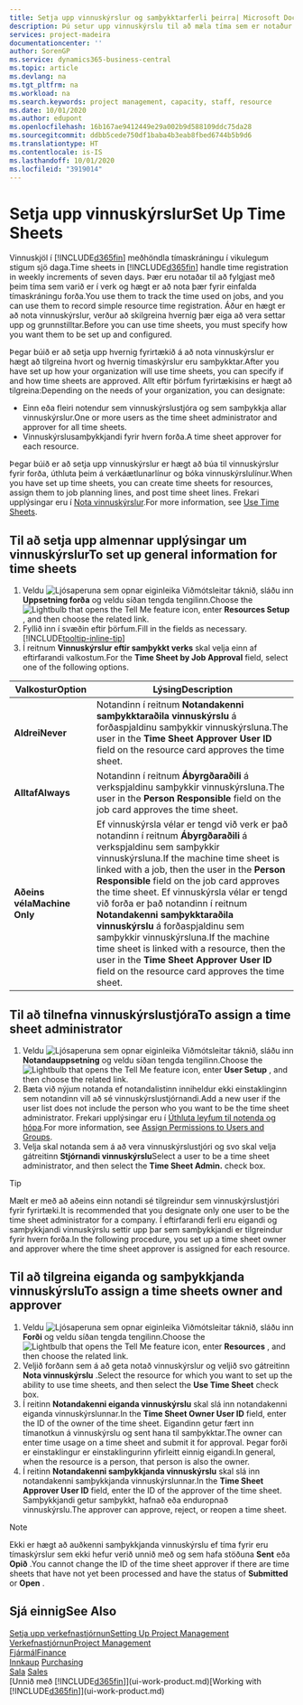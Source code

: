 ```yaml
---
title: Setja upp vinnuskýrslur og samþykktarferli þeirra| Microsoft Docs
description: Þú setur upp vinnuskýrslu til að mæla tíma sem er notaður í verk og notkun forða, til að auðvelda þér verkefnastjórnun, mönnun og afkastaveitu.
services: project-madeira
documentationcenter: ''
author: SorenGP
ms.service: dynamics365-business-central
ms.topic: article
ms.devlang: na
ms.tgt_pltfrm: na
ms.workload: na
ms.search.keywords: project management, capacity, staff, resource
ms.date: 10/01/2020
ms.author: edupont
ms.openlocfilehash: 16b167ae9412449e29a002b9d588109ddc75da28
ms.sourcegitcommit: ddbb5cede750df1baba4b3eab8fbed6744b5b9d6
ms.translationtype: HT
ms.contentlocale: is-IS
ms.lasthandoff: 10/01/2020
ms.locfileid: "3919014"
---
```

# <a name="set-up-time-sheets"></a><span data-ttu-id="982dd-103">Setja upp vinnuskýrslur</span><span class="sxs-lookup"><span data-stu-id="982dd-103">Set Up Time Sheets</span></span>
<span data-ttu-id="982dd-104">Vinnuskjöl í [!INCLUDE[d365fin](includes/d365fin_md.md)] meðhöndla tímaskráningu í vikulegum stigum sjö daga.</span><span class="sxs-lookup"><span data-stu-id="982dd-104">Time sheets in [!INCLUDE[d365fin](includes/d365fin_md.md)] handle time registration in weekly increments of seven days.</span></span> <span data-ttu-id="982dd-105">Þær eru notaðar til að fylgjast með þeim tíma sem varið er í verk og hægt er að nota þær fyrir einfalda tímaskráningu forða.</span><span class="sxs-lookup"><span data-stu-id="982dd-105">You use them to track the time used on jobs, and you can use them to record simple resource time registration.</span></span> <span data-ttu-id="982dd-106">Áður en hægt er að nota vinnuskýrslur, verður að skilgreina hvernig þær eiga að vera settar upp og grunnstilltar.</span><span class="sxs-lookup"><span data-stu-id="982dd-106">Before you can use time sheets, you must specify how you want them to be set up and configured.</span></span>

<span data-ttu-id="982dd-107">Þegar búið er að setja upp hvernig fyrirtækið á að nota vinnuskýrslur er hægt að tilgreina hvort og hvernig tímaskýrslur eru samþykktar.</span><span class="sxs-lookup"><span data-stu-id="982dd-107">After you have set up how your organization will use time sheets, you can specify if and how time sheets are approved.</span></span> <span data-ttu-id="982dd-108">Allt eftir þörfum fyrirtækisins er hægt að tilgreina:</span><span class="sxs-lookup"><span data-stu-id="982dd-108">Depending on the needs of your organization, you can designate:</span></span>

* <span data-ttu-id="982dd-109">Einn eða fleiri notendur sem vinnuskýrslustjóra og sem samþykkja allar vinnuskýrslur.</span><span class="sxs-lookup"><span data-stu-id="982dd-109">One or more users as the time sheet administrator and approver for all time sheets.</span></span>
* <span data-ttu-id="982dd-110">Vinnuskýrslusamþykkjandi fyrir hvern forða.</span><span class="sxs-lookup"><span data-stu-id="982dd-110">A time sheet approver for each resource.</span></span>

<span data-ttu-id="982dd-111">Þegar búið er að setja upp vinnuskýrslur er hægt að búa til vinnuskýrslur fyrir forða, úthluta þeim á verkáætlunarlínur og bóka vinnuskýrslulínur.</span><span class="sxs-lookup"><span data-stu-id="982dd-111">When you have set up time sheets, you can create time sheets for resources, assign them to job planning lines, and post time sheet lines.</span></span> <span data-ttu-id="982dd-112">Frekari upplýsingar eru í [Nota vinnuskýrslur](projects-how-use-time-sheets.md).</span><span class="sxs-lookup"><span data-stu-id="982dd-112">For more information, see [Use Time Sheets](projects-how-use-time-sheets.md).</span></span>

## <a name="to-set-up-general-information-for-time-sheets"></a><span data-ttu-id="982dd-113">Til að setja upp almennar upplýsingar um vinnuskýrslur</span><span class="sxs-lookup"><span data-stu-id="982dd-113">To set up general information for time sheets</span></span>
1. <span data-ttu-id="982dd-114">Veldu ![Ljósaperuna sem opnar eiginleika Viðmótsleitar](media/ui-search/search_small.png "Segðu mér hvað þú vilt gera") táknið, sláðu inn **Uppsetning forða** og veldu síðan tengda tengilinn.</span><span class="sxs-lookup"><span data-stu-id="982dd-114">Choose the ![Lightbulb that opens the Tell Me feature](media/ui-search/search_small.png "Tell me what you want to do") icon, enter **Resources Setup** , and then choose the related link.</span></span>  
2. <span data-ttu-id="982dd-115">Fyllið inn í svæðin eftir þörfum.</span><span class="sxs-lookup"><span data-stu-id="982dd-115">Fill in the fields as necessary.</span></span> [!INCLUDE[tooltip-inline-tip](includes/tooltip-inline-tip_md.md)]
3. <span data-ttu-id="982dd-116">Í reitnum **Vinnuskýrslur eftir samþykkt verks** skal velja einn af eftirfarandi valkostum.</span><span class="sxs-lookup"><span data-stu-id="982dd-116">For the **Time Sheet by Job Approval** field, select one of the following options.</span></span>

| <span data-ttu-id="982dd-117">Valkostur</span><span class="sxs-lookup"><span data-stu-id="982dd-117">Option</span></span> | <span data-ttu-id="982dd-118">Lýsing</span><span class="sxs-lookup"><span data-stu-id="982dd-118">Description</span></span> |
| --- | --- |
| <span data-ttu-id="982dd-119">**Aldrei**</span><span class="sxs-lookup"><span data-stu-id="982dd-119">**Never**</span></span> |<span data-ttu-id="982dd-120">Notandinn í reitnum **Notandakenni samþykktaraðila vinnuskýrslu** á forðaspjaldinu samþykkir vinnuskýrsluna.</span><span class="sxs-lookup"><span data-stu-id="982dd-120">The user in the **Time Sheet Approver User ID** field on the resource card approves the time sheet.</span></span> |
| <span data-ttu-id="982dd-121">**Alltaf**</span><span class="sxs-lookup"><span data-stu-id="982dd-121">**Always**</span></span> |<span data-ttu-id="982dd-122">Notandinn í reitnum **Ábyrgðaraðili** á verkspjaldinu samþykkir vinnuskýrsluna.</span><span class="sxs-lookup"><span data-stu-id="982dd-122">The user in the **Person Responsible** field on the job card approves the time sheet.</span></span> |
| <span data-ttu-id="982dd-123">**Aðeins véla**</span><span class="sxs-lookup"><span data-stu-id="982dd-123">**Machine Only**</span></span> |<span data-ttu-id="982dd-124">Ef vinnuskýrsla vélar er tengd við verk er það notandinn í reitnum **Ábyrgðaraðili** á verkspjaldinu sem samþykkir vinnuskýrsluna.</span><span class="sxs-lookup"><span data-stu-id="982dd-124">If the machine time sheet is linked with a job, then the user in the **Person Responsible** field on the job card approves the time sheet.</span></span> <span data-ttu-id="982dd-125">Ef vinnuskýrsla vélar er tengd við forða er það notandinn í reitnum **Notandakenni samþykktaraðila vinnuskýrslu** á forðaspjaldinu sem samþykkir vinnuskýrsluna.</span><span class="sxs-lookup"><span data-stu-id="982dd-125">If the machine time sheet is linked with a resource, then the user in the **Time Sheet Approver User ID** field on the resource card approves the time sheet.</span></span> |

## <a name="to-assign-a-time-sheet-administrator"></a><span data-ttu-id="982dd-126">Til að tilnefna vinnuskýrslustjóra</span><span class="sxs-lookup"><span data-stu-id="982dd-126">To assign a time sheet administrator</span></span>
1. <span data-ttu-id="982dd-127">Veldu ![Ljósaperuna sem opnar eiginleika Viðmótsleitar](media/ui-search/search_small.png "Segðu mér hvað þú vilt gera") táknið, sláðu inn **Notandauppsetning** og veldu síðan tengda tengilinn.</span><span class="sxs-lookup"><span data-stu-id="982dd-127">Choose the ![Lightbulb that opens the Tell Me feature](media/ui-search/search_small.png "Tell me what you want to do") icon, enter **User Setup** , and then choose the related link.</span></span>  
2. <span data-ttu-id="982dd-128">Bæta við nýjum notanda ef notandalistinn inniheldur ekki einstaklinginn sem notandinn vill að sé vinnuskýrslustjórnandi.</span><span class="sxs-lookup"><span data-stu-id="982dd-128">Add a new user if the user list does not include the person who you want to be the time sheet administrator.</span></span> <span data-ttu-id="982dd-129">Frekari upplýsingar eru í [Úthluta leyfum til notenda og hópa](ui-define-granular-permissions.md).</span><span class="sxs-lookup"><span data-stu-id="982dd-129">For more information, see [Assign Permissions to Users and Groups](ui-define-granular-permissions.md).</span></span>
3. <span data-ttu-id="982dd-130">Velja skal notanda sem á að vera vinnuskýrslustjóri og svo skal velja gátreitinn **Stjórnandi vinnuskýrslu**</span><span class="sxs-lookup"><span data-stu-id="982dd-130">Select a user to be a time sheet administrator, and then select the **Time Sheet Admin.** check box.</span></span>  

> [!TIP]  
>   <span data-ttu-id="982dd-131">Mælt er með að aðeins einn notandi sé tilgreindur sem vinnuskýrslustjóri fyrir fyrirtæki.</span><span class="sxs-lookup"><span data-stu-id="982dd-131">It is recommended that you designate only one user to be the time sheet administrator for a company.</span></span> <span data-ttu-id="982dd-132">Í eftirfarandi ferli eru eigandi og samþykkjandi vinnuskýrslu settir upp þar sem samþykkjandi er tilgreindur fyrir hvern forða.</span><span class="sxs-lookup"><span data-stu-id="982dd-132">In the following procedure, you set up a time sheet owner and approver where the time sheet approver is assigned for each resource.</span></span>  

## <a name="to-assign-a-time-sheets-owner-and-approver"></a><span data-ttu-id="982dd-133">Til að tilgreina eiganda og samþykkjanda vinnuskýrslu</span><span class="sxs-lookup"><span data-stu-id="982dd-133">To assign a time sheets owner and approver</span></span>
1. <span data-ttu-id="982dd-134">Veldu ![Ljósaperuna sem opnar eiginleika Viðmótsleitar](media/ui-search/search_small.png "Segðu mér hvað þú vilt gera") táknið, sláðu inn **Forði** og veldu síðan tengda tengilinn.</span><span class="sxs-lookup"><span data-stu-id="982dd-134">Choose the ![Lightbulb that opens the Tell Me feature](media/ui-search/search_small.png "Tell me what you want to do") icon, enter **Resources** , and then choose the related link.</span></span>
2. <span data-ttu-id="982dd-135">Veljið forðann sem á að geta notað vinnuskýrslur og veljið svo gátreitinn **Nota vinnuskýrslu** .</span><span class="sxs-lookup"><span data-stu-id="982dd-135">Select the resource for which you want to set up the ability to use time sheets, and then select the **Use Time Sheet** check box.</span></span>  
3. <span data-ttu-id="982dd-136">Í reitinn **Notandakenni eiganda vinnuskýrslu** skal slá inn notandakenni eiganda vinnuskýrslunnar.</span><span class="sxs-lookup"><span data-stu-id="982dd-136">In the **Time Sheet Owner User ID** field, enter the ID of the owner of the time sheet.</span></span> <span data-ttu-id="982dd-137">Eigandinn getur fært inn tímanotkun á vinnuskýrslu og sent hana til samþykktar.</span><span class="sxs-lookup"><span data-stu-id="982dd-137">The owner can enter time usage on a time sheet and submit it for approval.</span></span> <span data-ttu-id="982dd-138">Þegar forði er einstaklingur er einstaklingurinn yfirleitt einnig eigandi.</span><span class="sxs-lookup"><span data-stu-id="982dd-138">In general, when the resource is a person, that person is also the owner.</span></span>  
4. <span data-ttu-id="982dd-139">Í reitinn **Notandakenni samþykkjanda vinnuskýrslu** skal slá inn notandakenni samþykkjanda vinnuskýrslunnar.</span><span class="sxs-lookup"><span data-stu-id="982dd-139">In the **Time Sheet Approver User ID** field, enter the ID of the approver of the time sheet.</span></span> <span data-ttu-id="982dd-140">Samþykkjandi getur samþykkt, hafnað eða enduropnað vinnuskýrslu.</span><span class="sxs-lookup"><span data-stu-id="982dd-140">The approver can approve, reject, or reopen a time sheet.</span></span>  

> [!NOTE]  
>   <span data-ttu-id="982dd-141">Ekki er hægt að auðkenni samþykkjanda vinnuskýrslu ef tíma fyrir eru tímaskýrslur sem ekki hefur verið unnið með og sem hafa stöðuna **Sent** eða **Opið** .</span><span class="sxs-lookup"><span data-stu-id="982dd-141">You cannot change the ID of the time sheet approver if there are time sheets that have not yet been processed and have the status of **Submitted** or **Open** .</span></span>

## <a name="see-also"></a><span data-ttu-id="982dd-142">Sjá einnig</span><span class="sxs-lookup"><span data-stu-id="982dd-142">See Also</span></span>
[<span data-ttu-id="982dd-143">Setja upp verkefnastjórnun</span><span class="sxs-lookup"><span data-stu-id="982dd-143">Setting Up Project Management</span></span>](projects-setup-projects.md)  
[<span data-ttu-id="982dd-144">Verkefnastjórnun</span><span class="sxs-lookup"><span data-stu-id="982dd-144">Project Management</span></span>](projects-manage-projects.md)  
[<span data-ttu-id="982dd-145">Fjármál</span><span class="sxs-lookup"><span data-stu-id="982dd-145">Finance</span></span>](finance.md)  
<span data-ttu-id="982dd-146">[Innkaup](purchasing-manage-purchasing.md)       </span><span class="sxs-lookup"><span data-stu-id="982dd-146">[Purchasing](purchasing-manage-purchasing.md)       </span></span>  
<span data-ttu-id="982dd-147">[Sala](sales-manage-sales.md)    </span><span class="sxs-lookup"><span data-stu-id="982dd-147">[Sales](sales-manage-sales.md)    </span></span>  
<span data-ttu-id="982dd-148">[Unnið með [!INCLUDE[d365fin](includes/d365fin_md.md)]](ui-work-product.md)</span><span class="sxs-lookup"><span data-stu-id="982dd-148">[Working with [!INCLUDE[d365fin](includes/d365fin_md.md)]](ui-work-product.md)</span></span>  
